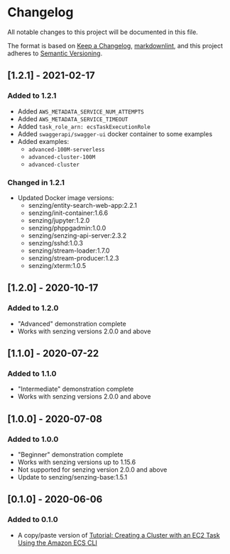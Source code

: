 # Changelog

All notable changes to this project will be documented in this file.

The format is based on [Keep a Changelog](https://keepachangelog.com/en/1.0.0/),
[markdownlint](https://dlaa.me/markdownlint/),
and this project adheres to [Semantic Versioning](https://semver.org/spec/v2.0.0.html).

## [1.2.1] - 2021-02-17

### Added to 1.2.1

- Added `AWS_METADATA_SERVICE_NUM_ATTEMPTS`
- Added `AWS_METADATA_SERVICE_TIMEOUT`
- Added `task_role_arn: ecsTaskExecutionRole`
- Added `swaggerapi/swagger-ui` docker container to some examples
- Added examples:
  - `advanced-100M-serverless`
  - `advanced-cluster-100M`
  - `advanced-cluster`

### Changed in 1.2.1

- Updated Docker image versions:
  - senzing/entity-search-web-app:2.2.1
  - senzing/init-container:1.6.6
  - senzing/jupyter:1.2.0
  - senzing/phppgadmin:1.0.0
  - senzing/senzing-api-server:2.3.2
  - senzing/sshd:1.0.3
  - senzing/stream-loader:1.7.0
  - senzing/stream-producer:1.2.3
  - senzing/xterm:1.0.5

## [1.2.0] - 2020-10-17

### Added to 1.2.0

- "Advanced" demonstration complete
- Works with senzing versions 2.0.0 and above

## [1.1.0] - 2020-07-22

### Added to 1.1.0

- "Intermediate" demonstration complete
- Works with senzing versions 2.0.0 and above

## [1.0.0] - 2020-07-08

### Added to 1.0.0

- "Beginner" demonstration complete
- Works with senzing versions up to 1.15.6
- Not supported for senzing version 2.0.0 and above
- Update to senzing/senzing-base:1.5.1

## [0.1.0] - 2020-06-06

### Added to 0.1.0

- A copy/paste version of
  [Tutorial: Creating a Cluster with an EC2 Task Using the Amazon ECS CLI](https://docs.aws.amazon.com/AmazonECS/latest/developerguide/ecs-cli-tutorial-ec2.html)
